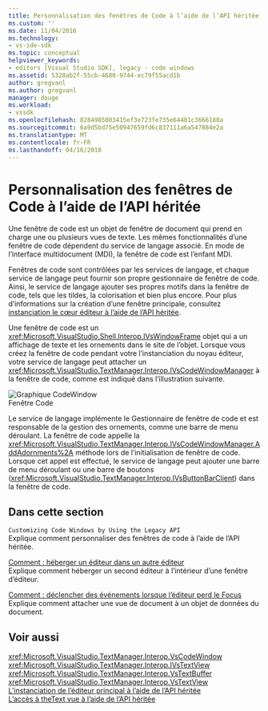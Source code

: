 ```yaml
---
title: Personnalisation des fenêtres de Code à l’aide de l’API héritée | Documents Microsoft
ms.custom: ''
ms.date: 11/04/2016
ms.technology:
- vs-ide-sdk
ms.topic: conceptual
helpviewer_keywords:
- editors [Visual Studio SDK], legacy - code windows
ms.assetid: 5328ab2f-55cb-4680-9744-ec79f55acd1b
author: gregvanl
ms.author: gregvanl
manager: douge
ms.workload:
- vssdk
ms.openlocfilehash: 8284985003415ef3e723fe735e64481c3666180a
ms.sourcegitcommit: 6a9d5bd75e50947659fd6c837111a6a547884e2a
ms.translationtype: MT
ms.contentlocale: fr-FR
ms.lasthandoff: 04/16/2018
---
```

# <a name="customizing-code-windows-by-using-the-legacy-api"></a>Personnalisation des fenêtres de Code à l’aide de l’API héritée
Une fenêtre de code est un objet de fenêtre de document qui prend en charge une ou plusieurs vues de texte. Les mêmes fonctionnalités d’une fenêtre de code dépendent du service de langage associé. En mode de l’interface multidocument (MDI), la fenêtre de code est l’enfant MDI.  
  
 Fenêtres de code sont contrôlées par les services de langage, et chaque service de langage peut fournir son propre gestionnaire de fenêtre de code. Ainsi, le service de langage ajouter ses propres motifs dans la fenêtre de code, tels que les tildes, la colorisation et bien plus encore. Pour plus d’informations sur la création d’une fenêtre principale, consultez [instanciation le cœur éditeur à l’aide de l’API héritée](../extensibility/instantiating-the-core-editor-by-using-the-legacy-api.md).  
  
 Une fenêtre de code est un <xref:Microsoft.VisualStudio.Shell.Interop.IVsWindowFrame> objet qui a un affichage de texte et les ornements dans le site de l’objet. Lorsque vous créez la fenêtre de code pendant votre l’instanciation du noyau éditeur, votre service de langage peut attacher un <xref:Microsoft.VisualStudio.TextManager.Interop.IVsCodeWindowManager> à la fenêtre de code, comme est indiqué dans l’illustration suivante.  
  
 ![Graphique CodeWindow](../extensibility/media/vscodewindow.gif "vscodewindow")  
Fenêtre Code  
  
 Le service de langage implémente le Gestionnaire de fenêtre de code et est responsable de la gestion des ornements, comme une barre de menu déroulant. La fenêtre de code appelle la <xref:Microsoft.VisualStudio.TextManager.Interop.IVsCodeWindowManager.AddAdornments%2A> méthode lors de l’initialisation de fenêtre de code. Lorsque cet appel est effectué, le service de langage peut ajouter une barre de menu déroulant ou une barre de boutons (<xref:Microsoft.VisualStudio.TextManager.Interop.IVsButtonBarClient>) dans la fenêtre de code.  
  
## <a name="in-this-section"></a>Dans cette section  
 `Customizing Code Windows by Using the Legacy API`  
 Explique comment personnaliser des fenêtres de code à l’aide de l’API héritée.  
  
 [Comment : héberger un éditeur dans un autre éditeur](../extensibility/how-to-host-an-editor-in-another-editor.md)  
 Explique comment héberger un second éditeur à l’intérieur d’une fenêtre d’éditeur.  
  
 [Comment : déclencher des événements lorsque l’éditeur perd le Focus](../extensibility/how-to-fire-events-when-the-editor-loses-focus.md)  
 Explique comment attacher une vue de document à un objet de données du document.  
  
## <a name="see-also"></a>Voir aussi  
 <xref:Microsoft.VisualStudio.TextManager.Interop.VsCodeWindow>   
 <xref:Microsoft.VisualStudio.TextManager.Interop.IVsTextView>   
 <xref:Microsoft.VisualStudio.TextManager.Interop.VsTextBuffer>   
 <xref:Microsoft.VisualStudio.TextManager.Interop.VsTextView>   
 [L’instanciation de l’éditeur principal à l’aide de l’API héritée](../extensibility/instantiating-the-core-editor-by-using-the-legacy-api.md)   
 [L’accès à theText vue à l’aide de l’API héritée](../extensibility/accessing-thetext-view-by-using-the-legacy-api.md)